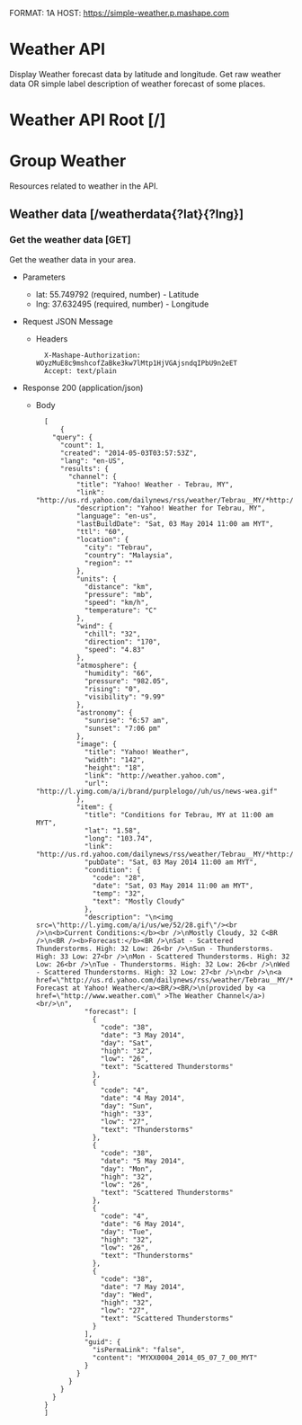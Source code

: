 FORMAT: 1A
HOST: https://simple-weather.p.mashape.com

# Weather API

Display Weather forecast data by latitude and longitude. Get raw weather data OR simple label description of weather forecast of some places.

# Weather API Root [/]

# Group Weather

Resources related to weather in the API.

## Weather data [/weatherdata{?lat}{?lng}]

### Get the weather data [GET]

Get the weather data in your area.

+ Parameters
    + lat: 55.749792 (required, number) - Latitude
    + lng: 37.632495 (required, number) - Longitude

+ Request JSON Message

    + Headers
    
            X-Mashape-Authorization: WOyzMuE8c9mshcofZaBke3kw7lMtp1HjVGAjsndqIPbU9n2eET
            Accept: text/plain

+ Response 200 (application/json)

            
    + Body
    
            [
                {
              "query": {
                "count": 1,
                "created": "2014-05-03T03:57:53Z",
                "lang": "en-US",
                "results": {
                  "channel": {
                    "title": "Yahoo! Weather - Tebrau, MY",
                    "link": "http://us.rd.yahoo.com/dailynews/rss/weather/Tebrau__MY/*http://weather.yahoo.com/forecast/MYXX0004_c.html",
                    "description": "Yahoo! Weather for Tebrau, MY",
                    "language": "en-us",
                    "lastBuildDate": "Sat, 03 May 2014 11:00 am MYT",
                    "ttl": "60",
                    "location": {
                      "city": "Tebrau",
                      "country": "Malaysia",
                      "region": ""
                    },
                    "units": {
                      "distance": "km",
                      "pressure": "mb",
                      "speed": "km/h",
                      "temperature": "C"
                    },
                    "wind": {
                      "chill": "32",
                      "direction": "170",
                      "speed": "4.83"
                    },
                    "atmosphere": {
                      "humidity": "66",
                      "pressure": "982.05",
                      "rising": "0",
                      "visibility": "9.99"
                    },
                    "astronomy": {
                      "sunrise": "6:57 am",
                      "sunset": "7:06 pm"
                    },
                    "image": {
                      "title": "Yahoo! Weather",
                      "width": "142",
                      "height": "18",
                      "link": "http://weather.yahoo.com",
                      "url": "http://l.yimg.com/a/i/brand/purplelogo//uh/us/news-wea.gif"
                    },
                    "item": {
                      "title": "Conditions for Tebrau, MY at 11:00 am MYT",
                      "lat": "1.58",
                      "long": "103.74",
                      "link": "http://us.rd.yahoo.com/dailynews/rss/weather/Tebrau__MY/*http://weather.yahoo.com/forecast/MYXX0004_c.html",
                      "pubDate": "Sat, 03 May 2014 11:00 am MYT",
                      "condition": {
                        "code": "28",
                        "date": "Sat, 03 May 2014 11:00 am MYT",
                        "temp": "32",
                        "text": "Mostly Cloudy"
                      },
                      "description": "\n<img src=\"http://l.yimg.com/a/i/us/we/52/28.gif\"/><br />\n<b>Current Conditions:</b><br />\nMostly Cloudy, 32 C<BR />\n<BR /><b>Forecast:</b><BR />\nSat - Scattered Thunderstorms. High: 32 Low: 26<br />\nSun - Thunderstorms. High: 33 Low: 27<br />\nMon - Scattered Thunderstorms. High: 32 Low: 26<br />\nTue - Thunderstorms. High: 32 Low: 26<br />\nWed - Scattered Thunderstorms. High: 32 Low: 27<br />\n<br />\n<a href=\"http://us.rd.yahoo.com/dailynews/rss/weather/Tebrau__MY/*http://weather.yahoo.com/forecast/MYXX0004_c.html\">Full Forecast at Yahoo! Weather</a><BR/><BR/>\n(provided by <a href=\"http://www.weather.com\" >The Weather Channel</a>)<br/>\n",
                      "forecast": [
                        {
                          "code": "38",
                          "date": "3 May 2014",
                          "day": "Sat",
                          "high": "32",
                          "low": "26",
                          "text": "Scattered Thunderstorms"
                        },
                        {
                          "code": "4",
                          "date": "4 May 2014",
                          "day": "Sun",
                          "high": "33",
                          "low": "27",
                          "text": "Thunderstorms"
                        },
                        {
                          "code": "38",
                          "date": "5 May 2014",
                          "day": "Mon",
                          "high": "32",
                          "low": "26",
                          "text": "Scattered Thunderstorms"
                        },
                        {
                          "code": "4",
                          "date": "6 May 2014",
                          "day": "Tue",
                          "high": "32",
                          "low": "26",
                          "text": "Thunderstorms"
                        },
                        {
                          "code": "38",
                          "date": "7 May 2014",
                          "day": "Wed",
                          "high": "32",
                          "low": "27",
                          "text": "Scattered Thunderstorms"
                        }
                      ],
                      "guid": {
                        "isPermaLink": "false",
                        "content": "MYXX0004_2014_05_07_7_00_MYT"
                      }
                    }
                  }
                }
              }
            }
            ]
              
